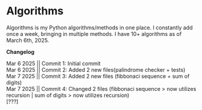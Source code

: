 # Algorithms
Algorithms is my Python algorithms/methods in one place. I constantly add once a week, bringing in multiple methods.
I have 10+ algorithms as of March 6th, 2025.

**Changelog**

Mar 6 2025 || Commit 1: Initial commit
<br>
Mar 6 2025 || Commit 2: Added 2 new files(palindrome checker + tests)
<br>
Mar 7 2025 || Commit 3: Added 2 new files (fibbonaci sequence + sum of digits)
<br>
Mar 7 2025 || Commit 4: Changed 2 files (fibbonaci sequence > now utilizes recursion | sum of digits > now utilizes recursion)
<br>
\[???] 
